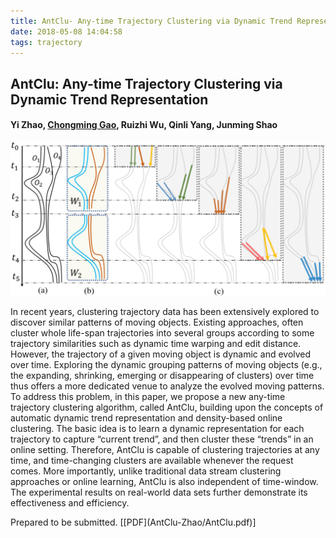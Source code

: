 ```yaml
---
title: AntClu- Any-time Trajectory Clustering via Dynamic Trend Representation
date: 2018-05-08 14:04:58
tags: trajectory
---
```




## AntClu: Any-time Trajectory Clustering via Dynamic Trend Representation 

#### Yi Zhao, **<u>Chongming Gao</u>**, Ruizhi Wu, Qinli Yang, Junming Shao

![antclu](AntClu-Zhao/antclu.png)

<abstract>In recent years, clustering trajectory data has been extensively explored to discover similar patterns of moving objects. Existing approaches, often cluster whole life-span trajectories into several groups according to some trajectory similarities such as dynamic time warping and edit distance. However, the trajectory of a given moving object is dynamic and evolved over time. Exploring the dynamic grouping patterns of moving objects (e.g., the expanding, shrinking, emerging or disappearing of clusters) over time thus offers a more dedicated venue to analyze the evolved moving patterns. To address this problem, in this paper, we propose a new any-time trajectory clustering algorithm, called AntClu, building upon the concepts of automatic dynamic trend representation and density-based online clustering. The basic idea is to learn a dynamic representation for each trajectory to capture “current trend”, and then cluster these “trends” in an online setting. Therefore, AntClu is capable of clustering trajectories at any time, and time-changing clusters are available whenever the request comes. More importantly, unlike traditional data stream clustering approaches or online learning, AntClu is also independent of time-window. The experimental results on real-world data sets further demonstrate its effectiveness and efficiency.</abstract>

<div><inf>Prepared to be submitted. <attached> [[PDF](AntClu-Zhao/AntClu.pdf)]</attached></inf></div>